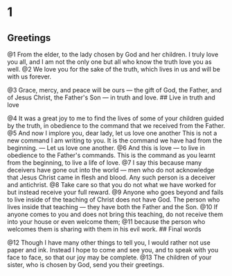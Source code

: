 # 1 
## Greetings
@1 From the elder, to the lady chosen by God and her children. I truly love you all, and I am not the only one but all who know the truth love you as well. @2 We love you for the sake of the truth, which lives in us and will be with us forever. 

@3 Grace, mercy, and peace will be ours — the gift of God, the Father, and of Jesus Christ, the Father's Son — in truth and love. ## Live
in truth and love 

@4 It was a great joy to me to find the lives of some of your children guided by the truth, in obedience to the command that we received from the Father. @5 And now I implore you, dear lady, let us love one another This is not a new command I am writing to you. It is the command we have had from the beginning. — Let us love one another. @6 And this is love — to live in obedience to the Father's commands. This is the command as you learnt from the beginning, to live a life of love. @7 I say this because many deceivers have gone out into the world — men who do not acknowledge that Jesus Christ came in flesh and blood. Any such person is a deceiver and antichrist. @8 Take care so that you do not what we have worked for but instead receive your full reward. @9 Anyone who goes beyond and fails to live inside of the teaching of Christ does not have God. The person who lives inside that teaching — they have both the Father and the Son. @10 If anyone comes to you and does not bring this teaching, do not receive them into your house or even welcome them; @11 because the person who welcomes them is sharing with them in his evil work. ## Final words


@12 Though I have many other things to tell you, I would rather not use paper and ink. Instead I hope to come and see you, and to speak with you face to face, so that our joy may be complete. @13 The children of your sister, who is chosen by God, send you their greetings. 